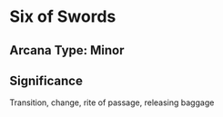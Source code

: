 # Six of Swords

## Arcana Type: Minor

## Significance 

Transition, change, rite of passage, releasing baggage
